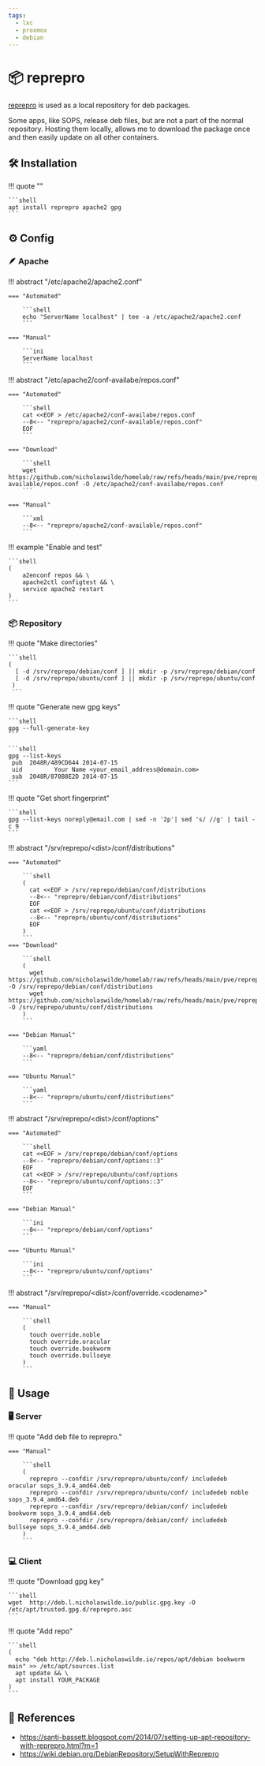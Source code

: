 ```yaml
---
tags:
  - lxc
  - proxmox
  - debian
---
```

# :package: reprepro

[reprepro][1] is used as a local repository for deb packages.

Some apps, like SOPS, release deb files, but are not a part of the normal repository. Hosting them locally, allows me to download the package once and then easily update on all other containers.

## :hammer_and_wrench: Installation

!!! quote ""

    ```shell
    apt install reprepro apache2 gpg
    ```

## :gear: Config

### :feather: Apache

!!! abstract "/etc/apache2/apache2.conf"

    === "Automated"

        ```shell
        echo "ServerName localhost" | tee -a /etc/apache2/apache2.conf
        ```

    === "Manual"

        ```ini
        ServerName localhost
        ```

!!! abstract "/etc/apache2/conf-availabe/repos.conf"

    === "Automated"
    
        ```shell
        cat <<EOF > /etc/apache2/conf-availabe/repos.conf 
        --8<-- "reprepro/apache2/conf-available/repos.conf"
        EOF
        ```

    === "Download"

        ```shell
        wget https://github.com/nicholaswilde/homelab/raw/refs/heads/main/pve/reprepro/apache2/conf-available/repos.conf -O /etc/apache2/conf-availabe/repos.conf
        ```

    === "Manual"
    
        ```xml
        --8<-- "reprepro/apache2/conf-available/repos.conf"
        ```

!!! example "Enable and test"

    ```shell
    (
        a2enconf repos && \
        apache2ctl configtest && \
        service apache2 restart
    )
    ```

### :package: Repository

!!! quote "Make directories"
    
    ```shell
    (
      [ -d /srv/reprepo/debian/conf ] || mkdir -p /srv/reprepo/debian/conf
      [ -d /srv/reprepo/ubuntu/conf ] || mkdir -p /srv/reprepo/ubuntu/conf
     )
     ```

!!! quote "Generate new gpg keys"

    ```shell
    gpg --full-generate-key
    ```

    ```shell
    gpg --list-keys  
     pub  2048R/489CD644 2014-07-15  
     uid         Your Name <your_email_address@domain.com>  
     sub  2048R/870B8E2D 2014-07-15
    ```

!!! quote "Get short fingerprint"

    ```shell
    gpg --list-keys noreply@email.com | sed -n '2p'| sed 's/ //g' | tail -c 9
    ```

!!! abstract "/srv/reprepo/&lt;dist&gt;/conf/distributions"

    === "Automated"

        ```shell
        (
          cat <<EOF > /srv/reprepo/debian/conf/distributions
          --8<-- "reprepro/debian/conf/distributions"
          EOF
          cat <<EOF > /srv/reprepo/ubuntu/conf/distributions
          --8<-- "reprepro/ubuntu/conf/distributions"
          EOF
        )
        ```
    === "Download"

        ```shell
        (
          wget https://github.com/nicholaswilde/homelab/raw/refs/heads/main/pve/reprepro/debian/conf/distributions -O /srv/reprepo/debian/conf/distributions
          wget https://github.com/nicholaswilde/homelab/raw/refs/heads/main/pve/reprepro/ubuntu/conf/distributions -O /srv/reprepo/ubuntu/conf/distributions
        )
        ```

    === "Debian Manual"

        ```yaml
        --8<-- "reprepro/debian/conf/distributions"
        ```

    === "Ubuntu Manual"

        ```yaml
        --8<-- "reprepro/ubuntu/conf/distributions"
        ```

!!! abstract "/srv/reprepo/&lt;dist&gt;/conf/options"

    === "Automated"

        ```shell
        cat <<EOF > /srv/reprepo/debian/conf/options
        --8<-- "reprepro/debian/conf/options::3"
        EOF
        cat <<EOF > /srv/reprepo/ubuntu/conf/options
        --8<-- "reprepro/ubuntu/conf/options::3"
        EOF
        ```

    === "Debian Manual"

        ```ini
        --8<-- "reprepro/debian/conf/options"
        ```

    === "Ubuntu Manual"

        ```ini
        --8<-- "reprepro/ubuntu/conf/options"
        ```

!!! abstract "/srv/reprepo/&lt;dist&gt;/conf/override.&lt;codename&gt;"

    === "Manual"
    
        ```shell
        (
          touch override.noble
          touch override.oracular
          touch override.bookworm
          touch override.bullseye
        )
        ```

## :pencil: Usage

### :desktop_computer: Server

!!! quote "Add deb file to reprepro."

    === "Manual"

        ```shell
        (
          reprepro --confdir /srv/reprepro/ubuntu/conf/ includedeb oracular sops_3.9.4_amd64.deb
          reprepro --confdir /srv/reprepro/ubuntu/conf/ includedeb noble sops_3.9.4_amd64.deb
          reprepro --confdir /srv/reprepro/debian/conf/ includedeb bookworm sops_3.9.4_amd64.deb
          reprepro --confdir /srv/reprepro/debian/conf/ includedeb bullseye sops_3.9.4_amd64.deb
        )
        ```

### :computer: Client

!!! quote "Download gpg key"

    ```shell
    wget  http://deb.l.nicholaswilde.io/public.gpg.key -O /etc/apt/trusted.gpg.d/reprepro.asc
    ```

!!! quote "Add repo"

    ```shell
    (
      echo "deb http://deb.l.nicholaswilde.io/repos/apt/debian bookworm main" >> /etc/apt/sources.list  
      apt update && \
      apt install YOUR_PACKAGE
    )
    ```
## :link: References

  - <https://santi-bassett.blogspot.com/2014/07/setting-up-apt-repository-with-reprepro.html?m=1>
  - <https://wiki.debian.org/DebianRepository/SetupWithReprepro>
  
[1]: <https://santi-bassett.blogspot.com/2014/07/setting-up-apt-repository-with-reprepro.html?m=1>
